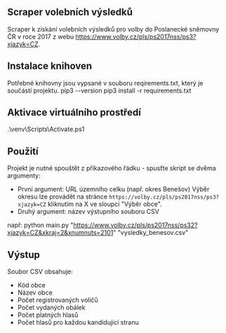 
## Scraper volebních výsledků

Scraper k získání volebních výsledků pro volby do Poslanecké sněmovny ČR v roce 2017 z webu https://www.volby.cz/pls/ps2017nss/ps3?xjazyk=CZ.

## Instalace knihoven

Potřebné knihovny jsou vypsané v souboru reqirements.txt, který je součástí projektu.
pip3 --version
pip3 install -r requirements.txt

## Aktivace virtuálního prostředí

.\venv\Scripts\Activate.ps1

## Použití

Projekt je nutné spouštět z příkazového řádku - spusťte skript se dvěma argumenty:
- První argument: URL územního celku (např. okres Benešov)
  Výběr okresu lze provádět na stránce `https://volby.cz/pls/ps2017nss/ps3?xjazyk=CZ` kliknutím na X ve sloupci "Výběr obce".
- Druhý argument: název výstupního souboru CSV

např:
python main.py "https://www.volby.cz/pls/ps2017nss/ps32?xjazyk=CZ&xkraj=2&xnumnuts=2101" "vysledky_benesov.csv"

## Výstup

Soubor CSV obsahuje:
- Kód obce
- Název obce
- Počet registrovaných voličů
- Počet vydaných obálek
- Počet platných hlasů
- Počet hlasů pro každou kandidující stranu
